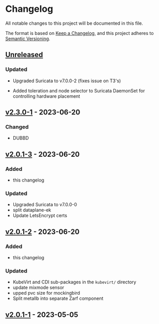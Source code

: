 # Changelog

All notable changes to this project will be documented in this file.

The format is based on [Keep a Changelog](https://keepachangelog.com/en/1.1.0/),
and this project adheres to [Semantic Versioning](https://semver.org/spec/v2.0.0.html).

## [Unreleased]

### Updated
- Upgraded Suricata to v7.0.0-2 (fixes issue on T3's)

- Added toleration and node selector to Suricata DaemonSet for controlling hardware placement

## [v2.3.0-1] - 2023-06-20

### Changed
- DUBBD

## [v2.0.1-3] - 2023-06-20
### Added
- this changelog

### Updated
- Upgraded Suricata to v7.0.0-0
- split dataplane-ek
- Update LetsEncrypt certs
  
## [v2.0.1-2] - 2023-06-20
### Added
- this changelog

### Updated
- KubeVirt and CDI sub-packages in the `kubevirt/` directory
- update mixmode sensor
- upped pvc size for mockingbird
- Split metallb into separate Zarf component


## [v2.0.1-1] - 2023-05-05

 
[unreleased]: https://github.com/naps-dev/dco-core/compare/v2.3.0-1...HEAD
[v2.3.0-1]: https://github.com/naps-dev/dco-core/compare/v2.0.1-3...v2.3.0-1
[v2.0.1-3]: https://github.com/naps-dev/dco-core/compare/v2.0.1-2...v2.0.1-3
[v2.0.1-2]: https://github.com/naps-dev/dco-core/compare/v2.0.1-1...v2.0.1-2
[v2.0.1-1]: https://github.com/naps-dev/dco-core/releases/tag/v2.0.1-1
